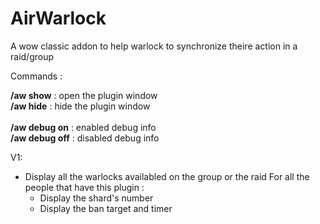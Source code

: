 # AirWarlock
A wow classic addon to help warlock to synchronize theire action in a raid/group

Commands :

**/aw show** : open the plugin window<br/>
**/aw hide** : hide the plugin window<br/>
<br/>
**/aw debug on** : enabled debug info<br/>
**/aw debug off** : disabled debug info<br/>


V1:

- Display all the warlocks availabled on the group or the raid
For all the people that have this plugin :
    - Display the shard's number
    - Display the ban target and timer
